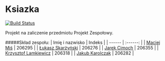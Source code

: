 Ksiazka
=======
[![Build Status](https://magnum.travis-ci.com/MacMisDev/Ksiazka.svg?token=wPyCvNqNkwPFcSsA8x84&branch=master)](https://magnum.travis-ci.com/MacMisDev/Ksiazka)

Projekt na zaliczenie przedmiotu Projekt Zespołowy.

#####Skład zespołu:
| Imię i nazwisko | Indeks |
| ------ | :------: |
|  [Maciej Miś](https://github.com/MacMisDev)  |  206295  |
|  [Łukasz Skarżyński](https://github.com/LukSkarDev)  |  206276  |
|  [Jarek Cimoch](https://github.com/jcimoch)  |  206355  |
|  [Krzysztof Lamkiewicz](https://github.com/KLamkiewicz)  |  206318 |
|  [Jakub Karolczak](https://github.com/Taureli)  |  206282  |
